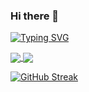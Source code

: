 ### Hi there 👋

[![Typing SVG](https://readme-typing-svg.herokuapp.com?color=134155&center=true&vCenter=true&lines=Hi+there+%F0%9F%91%8B+Welcome%2C+My+Name+is+Ashkan;A+PhD+student;Happy+to+have+you+here!;Feel+free+for+reaching+out;I+am+always+around+%F0%9F%98%8A)](https://git.io/typing-svg)


<!--
**ashkan-pirmani/ashkan-pirmani** is a ✨ _special_ ✨ repository because its `README.md` (this file) appears on your GitHub profile.

Here are some ideas to get you started:

- 🔭 I’m currently working on ...
- 🌱 I’m currently learning ...
- 👯 I’m looking to collaborate on ...
- 🤔 I’m looking for help with ...
- 💬 Ask me about ...
- 📫 How to reach me: ...
- 😄 Pronouns: ...
- ⚡ Fun fact: ...
-->

<div class="row">
<a href="">
  <img align="center" src="https://github-readme-stats.vercel.app/api?username=ashkan-pirmani&count_private=true&&show_icons=true" />
</a>
<a href="">
  <img align="center" src="https://github-readme-stats.vercel.app/api/top-langs/?username=ashkan-pirmani&layout=compact&hide=javascript,html,CSS&langs_count=8" />
</a>
</div>


[![GitHub Streak](https://github-readme-streak-stats.herokuapp.com/?user=ashkan-pirmani)](https://git.io/streak-stats)
